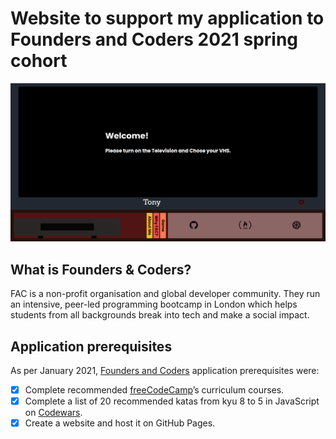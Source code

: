 # Website to support my application to Founders and Coders 2021 spring cohort

![Website screenshot - desktop](./images/TonyFAC21Application.png)

## What is Founders & Coders?

FAC is a non-profit organisation and global developer community. They run an intensive, peer-led programming bootcamp in London which helps students from all backgrounds break into tech and make a social impact.

>

## Application prerequisites

As per January 2021, [Founders and Coders](https://www.foundersandcoders.com) application prerequisites were:

- [x] Complete recommended [freeCodeCamp](https://www.freecodecamp.org)’s curriculum courses.
- [x] Complete a list of 20 recommended katas from kyu 8 to 5 in JavaScript on [Codewars](https://www.codewars.com).
- [x] Create a website and host it on GitHub Pages.
